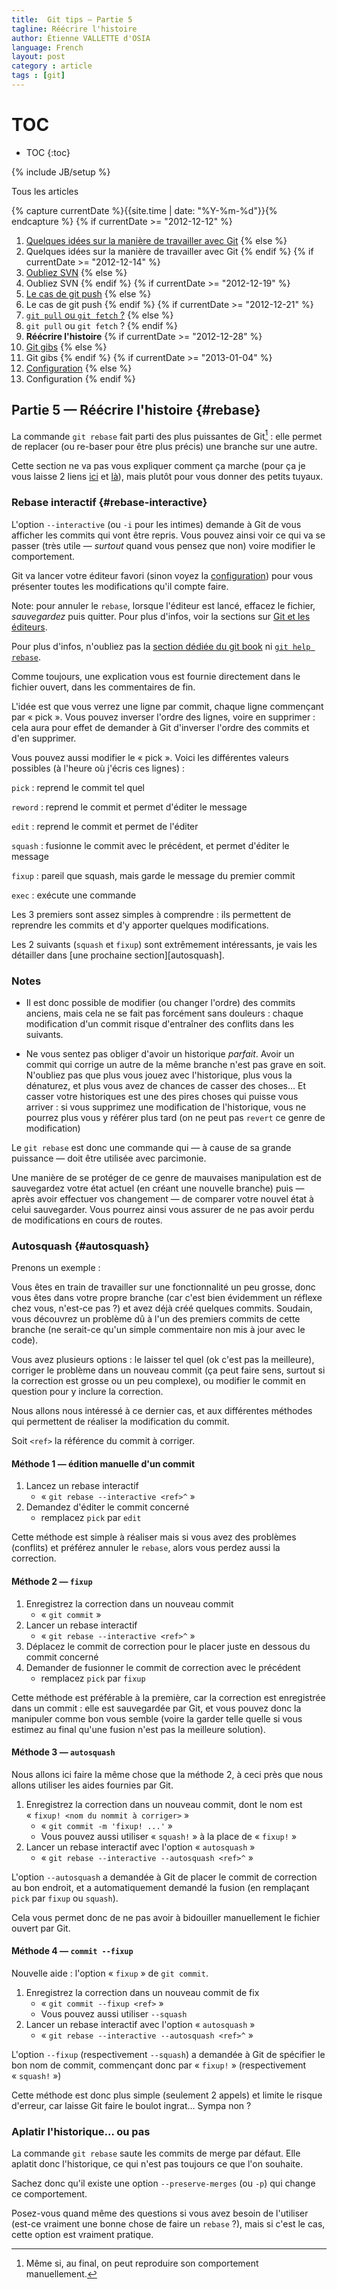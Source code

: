 ```yaml
---
title:  Git tips — Partie 5
tagline: Réécrire l'histoire
author: Étienne VALLETTE d'OSIA
language: French
layout: post
category : article
tags : [git]
---
```


# TOC
* TOC
{:toc}

{% include JB/setup %}

Tous les articles

{% capture currentDate %}{{site.time | date: "%Y-%m-%d"}}{% endcapture %}
{% if currentDate >= "2012-12-12" %}
1. [Quelques idées sur la manière de travailler avec Git](/article/2012-12-12/git-tips-1)
{% else %}
1. Quelques idées sur la manière de travailler avec Git
{% endif %}
{% if currentDate >= "2012-12-14" %}
2. [Oubliez SVN](/article/2012-12-14/git-tips-2)
{% else %}
2. Oubliez SVN
{% endif %}
{% if currentDate >= "2012-12-19" %}
3. [Le cas de git push](/article/2012-12-18/git-tips-3)
{% else %}
3. Le cas de git push
{% endif %}
{% if currentDate >= "2012-12-21" %}
4. [`git pull` ou `git fetch` ?](/article/2012-12-21/git-tips-4)
{% else %}
4. `git pull` ou `git fetch` ?
{% endif %}
5. **Réécrire l'histoire**
{% if currentDate >= "2012-12-28" %}
6. [Git gibs](/article/2012-12-28/git-tips-6)
{% else %}
6. Git gibs
{% endif %}
{% if currentDate >= "2013-01-04" %}
7. [Configuration](/article/2013-01-04/git-tips-7)
{% else %}
7. Configuration
{% endif %}

## Partie 5 — Réécrire l'histoire {#rebase}

La commande `git rebase` fait parti des plus puissantes de Git[^rebase] : elle permet de replacer (ou re-baser pour être plus précis) une branche sur une autre.

Cette section ne va pas vous expliquer comment ça marche (pour ça je vous laisse 2 liens [ici](http://git-scm.com/book/en/Git-Branching-Rebasing) et [là](http://marklodato.github.com/visual-git-guide/index-en.html#rebase)), mais plutôt pour vous donner des petits tuyaux.

[^rebase]: Même si, au final, on peut reproduire son comportement manuellement.

### Rebase interactif {#rebase-interactive}

L'option `--interactive` (ou `-i` pour les intimes) demande à Git de vous afficher les commits qui vont être repris. Vous pouvez ainsi voir ce qui va se passer (très utile — _surtout_ quand vous pensez que non) voire modifier le comportement.

Git va lancer votre éditeur favori (sinon voyez la [configuration](#config)) pour vous présenter toutes les modifications qu'il compte faire.

Note: pour annuler le `rebase`, lorsque l'éditeur est lancé, effacez le fichier, _sauvegardez_ puis quitter. Pour plus d'infos, voir la sections sur [Git et les éditeurs](#editors).

Pour plus d'infos, n'oubliez pas la [section dédiée du git book](http://git-scm.com/book/en/Git-Tools-Rewriting-History) ni [`git help rebase`](http://git-scm.com/docs/git-rebase).

Comme toujours, une explication vous est fournie directement dans le fichier ouvert, dans les commentaires de fin.

L'idée est que vous verrez une ligne par commit, chaque ligne commençant par « pick ». Vous pouvez inverser l'ordre des lignes, voire en supprimer : cela aura pour effet de demander à Git d'inverser l'ordre des commits et d'en supprimer.

Vous pouvez aussi modifier le « pick ». Voici les différentes valeurs possibles (à l'heure où j'écris ces lignes) :

`pick`
:	reprend le commit tel quel

`reword`
:	reprend le commit et permet d'éditer le message

`edit`
:	reprend le commit et permet de l'éditer

`squash`
:	fusionne le commit avec le précédent, et permet d'éditer le message

`fixup`
:	pareil que squash, mais garde le message du premier commit

`exec`
:	exécute une commande

Les 3 premiers sont assez simples à comprendre : ils permettent de reprendre les commits et d'y apporter quelques modifications.

Les 2 suivants (`squash` et `fixup`) sont extrêmement intéressants, je vais les détailler dans [une prochaine section][autosquash].

### Notes

- Il est donc possible de modifier (ou changer l'ordre) des commits anciens, mais cela ne se fait pas forcément sans douleurs : chaque modification d'un commit risque d'entraîner des conflits dans les suivants.

- Ne vous sentez pas obliger d'avoir un historique _parfait_. Avoir un commit qui corrige un autre de la même branche n'est pas grave en soit. N'oubliez pas que plus vous jouez avec l'historique, plus vous la dénaturez, et plus vous avez de chances de casser des choses… Et casser votre historiques est une des pires choses qui puisse vous arriver : si vous supprimez une modification de l'historique, vous ne pourrez plus vous y référer plus tard (on ne peut pas `revert` ce genre de modification)

Le `git rebase` est donc une commande qui — à cause de sa grande puissance — doit être utilisée avec parcimonie.

Une manière de se protéger de ce genre de mauvaises manipulation est de sauvegardez votre état actuel (en créant une nouvelle branche) puis — après avoir effectuer vos changement — de comparer votre nouvel état à celui sauvegarder. Vous pourrez ainsi vous assurer de ne pas avoir perdu de modifications en cours de routes.

### Autosquash {#autosquash}

Prenons un exemple :

Vous êtes en train de travailler sur une fonctionnalité un peu grosse, donc vous êtes dans votre propre branche (car c'est bien évidemment un réflexe chez vous, n'est-ce pas ?) et avez déjà créé quelques commits. Soudain, vous découvrez un problème dû à l'un des premiers commits de cette branche (ne serait-ce qu'un simple commentaire non mis à jour avec le code).

Vous avez plusieurs options : le laisser tel quel (ok c'est pas la meilleure), corriger le problème dans un nouveau commit (ça peut faire sens, surtout si la correction est grosse ou un peu complexe), ou modifier le commit en question pour y inclure la correction.

Nous allons nous intéressé à ce dernier cas, et aux différentes méthodes qui permettent de réaliser la modification du commit.

Soit `<ref>` la référence du commit à corriger.

#### Méthode 1 — édition manuelle d'un commit

1. Lancez un rebase interactif
	- « `git rebase --interactive <ref>^` »
2. Demandez d'éditer le commit concerné
	- remplacez `pick` par `edit`

Cette méthode est simple à réaliser mais si vous avez des problèmes (conflits) et préférez annuler le `rebase`, alors vous perdez aussi la correction.

#### Méthode 2 — `fixup`

1. Enregistrez la correction dans un nouveau commit
	- « `git commit` »
2. Lancer un rebase interactif
	- « `git rebase --interactive <ref>^` »
3. Déplacez le commit de correction pour le placer juste en dessous du commit concerné
4. Demander de fusionner le commit de correction avec le précédent
	- remplacez `pick` par `fixup`

Cette méthode est préférable à la première, car la correction est enregistrée dans un commit : elle est sauvegardée par Git, et vous pouvez donc la manipuler comme bon vous semble (voire la garder telle quelle si vous estimez au final qu'une fusion n'est pas la meilleure solution).

#### Méthode 3 — `autosquash`

Nous allons ici faire la même chose que la méthode 2, à ceci près que nous allons utiliser les aides fournies par Git.

1. Enregistrez la correction dans un nouveau commit, dont le nom est « `fixup! <nom du nommit à corriger>` »
	- « `git commit -m 'fixup! ...'` »
	- Vous pouvez aussi utiliser « `squash!` » à la place de « `fixup!` »
2. Lancer un rebase interactif avec l'option « `autosquash` »
	- « `git rebase --interactive --autosquash <ref>^` »

L'option `--autosquash` a demandée à Git de placer le commit de correction au bon endroit, et a automatiquement demandé la fusion (en remplaçant `pick` par `fixup` ou `squash`).

Cela vous permet donc de ne pas avoir à bidouiller manuellement le fichier ouvert par Git.

#### Méthode 4 — `commit --fixup`

Nouvelle aide : l'option « `fixup` » de `git commit`.

1. Enregistrez la correction dans un nouveau commit de fix
	- « `git commit --fixup <ref>` »
	- Vous pouvez aussi utiliser `--squash`
2. Lancer un rebase interactif avec l'option « `autosquash` »
	- « `git rebase --interactive --autosquash <ref>^` »

L'option `--fixup` (respectivement `--squash`) a demandée à Git de spécifier le bon nom de commit, commençant donc par « `fixup!` » (respectivement « `squash!` »)

Cette méthode est donc plus simple (seulement 2 appels) et limite le risque d'erreur, car laisse Git faire le boulot ingrat… Sympa non ?

### Aplatir l'historique… ou pas

La commande `git rebase` saute les commits de merge par défaut. Elle aplatit donc l'historique, ce qui n'est pas toujours ce que l'on souhaite.

Sachez donc qu'il existe une option `--preserve-merges` (ou `-p`) qui change ce comportement.

Posez-vous quand même des questions si vous avez besoin de l'utiliser (est-ce vraiment une bonne chose de faire un `rebase` ?), mais si c'est le cas, cette option est vraiment pratique.
